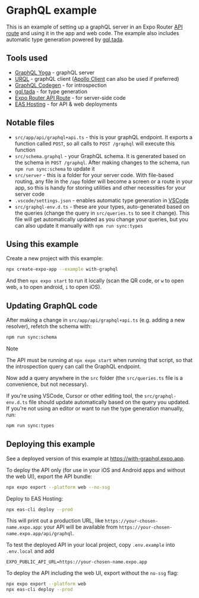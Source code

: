 # GraphQL example

This is an example of setting up a graphQL server in an Expo Router [API route](https://docs.expo.dev/router/reference/api-routes/) and using it in the app and web code. The example also includes automatic type generation powered by [gql.tada](https://gql-tada.0no.co/).

## Tools used
- [GraphQL Yoga](https://the-guild.dev/graphql/yoga-server) - graphQL server
- [URQL](https://github.com/urql-graphql/urql) - graphQL client ([Apollo Client](https://www.apollographql.com/docs/react) can also be used if preferred)
- [GraphQL Codegen](https://the-guild.dev/graphql/codegen) - for introspection
- [gql.tada](https://gql-tada.0no.co/) - for type generation
- [Expo Router API Route](https://docs.expo.dev/router/reference/api-routes/) - for server-side code
- [EAS Hosting](https://docs.expo.dev/eas/hosting/introduction/) - for API & web deployments

## Notable files

- `src/app/api/graphql+api.ts` - this is your graphQL endpoint. It exports a function called `POST`, so all calls to `POST /graphql` will execute this function
- `src/schema.graphql` - your GraphQL schema. It is generated based on the schema in `POST /graphql`. After making changes to the schema, run `npm run sync:schema` to update it
- `src/server` - this is a folder for your server code. With file-based routing, any file in the `/app` folder will become a screen or a route in your app, so this is handy for storing utilities and other necessities for your server code
- `.vscode/settings.json` - enables automatic type generation in [VSCode](https://gql-tada.0no.co/get-started/installation#vscode-setup)
- `src/graphql-env.d.ts` - these are your types, auto-generated based on the queries (change the query in `src/queries.ts` to see it change). This file will get automatically updated as you change your queries, but you can also update it manually with `npm run sync:types`

## Using this example

Create a new project with this example:

```sh
npx create-expo-app --example with-graphql
```

And then `npx expo start` to run it locally (scan the QR code, or `w` to open web, `a` to open android, `i` to open iOS).

## Updating GraphQL code

After making a change in `src/app/api/graphql+api.ts` (e.g. adding a new resolver), refetch the schema with:

```sh
npm run sync:schema
```

> [!NOTE]
> The API must be running at `npx expo start` when running that script, so that the introspection query can call the GraphQL endpoint.

Now add a query anywhere in the `src` folder (the `src/queries.ts` file is a convenience, but not necessary).

If you're using VSCode, Cursor or other editing tool, the `src/graphql-env.d.ts` file should update automatically based on the query you updated. If you're not using an editor or want to run the type generation manually, run:

```sh
npm run sync:types
```

## Deploying this example

See a deployed version of this example at https://with-graphql.expo.app.

To deploy the API only (for use in your iOS and Android apps and without the web UI), export the API bundle:

```sh
npx expo export --platform web --no-ssg
```

Deploy to EAS Hosting:

```sh
npx eas-cli deploy --prod
```

This will print out a production URL, like `https://your-chosen-name.expo.app`: your API will be available from `https://your-chosen-name.expo.app/api/graphql`.

To test the deployed API in your local project, copy `.env.example` into `.env.local` and add

```
EXPO_PUBLIC_API_URL=https://your-chosen-name.expo.app
```

To deploy the API including the web UI, export without the `no-ssg` flag:

```sh
npx expo export --platform web
npx eas-cli deploy --prod
```

